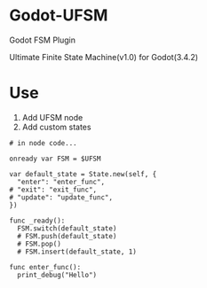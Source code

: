 # Godot-UFSM
Godot FSM Plugin

Ultimate Finite State Machine(v1.0) for Godot(3.4.2)

# Use

1. Add UFSM node
2. Add custom states


```
# in node code...

onready var FSM = $UFSM

var default_state = State.new(self, {
  "enter": "enter_func",
# "exit": "exit_func",
# "update": "update_func",
})

func _ready():
  FSM.switch(default_state)
  # FSM.push(default_state)
  # FSM.pop()
  # FSM.insert(default_state, 1)

func enter_func():
  print_debug("Hello")
```
